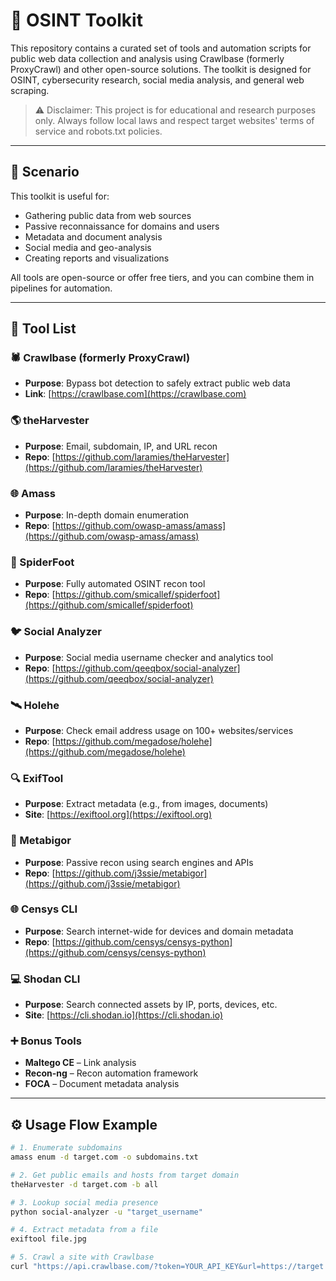 # 🧰 OSINT Toolkit 

This repository contains a curated set of tools and automation scripts for public web data collection and analysis using Crawlbase (formerly ProxyCrawl) and other open-source solutions. The toolkit is designed for OSINT, cybersecurity research, social media analysis, and general web scraping.

> ⚠️ Disclaimer: This project is for educational and research purposes only. Always follow local laws and respect target websites' terms of service and robots.txt policies.

---

## 🚀 Scenario

This toolkit is useful for:

- Gathering public data from web sources
- Passive reconnaissance for domains and users
- Metadata and document analysis
- Social media and geo-analysis
- Creating reports and visualizations

All tools are open-source or offer free tiers, and you can combine them in pipelines for automation.

---

## 🔧 Tool List

### 🕷 Crawlbase (formerly ProxyCrawl)
- **Purpose**: Bypass bot detection to safely extract public web data
- **Link**: [https://crawlbase.com](https://crawlbase.com)

### 🌎 theHarvester
- **Purpose**: Email, subdomain, IP, and URL recon
- **Repo**: [https://github.com/laramies/theHarvester](https://github.com/laramies/theHarvester)

### 🌐 Amass
- **Purpose**: In-depth domain enumeration
- **Repo**: [https://github.com/owasp-amass/amass](https://github.com/owasp-amass/amass)

### 🧠 SpiderFoot
- **Purpose**: Fully automated OSINT recon tool
- **Repo**: [https://github.com/smicallef/spiderfoot](https://github.com/smicallef/spiderfoot)

### 🐦 Social Analyzer
- **Purpose**: Social media username checker and analytics tool
- **Repo**: [https://github.com/qeeqbox/social-analyzer](https://github.com/qeeqbox/social-analyzer)

### 🛰 Holehe
- **Purpose**: Check email address usage on 100+ websites/services
- **Repo**: [https://github.com/megadose/holehe](https://github.com/megadose/holehe)

### 🔍 ExifTool
- **Purpose**: Extract metadata (e.g., from images, documents)
- **Site**: [https://exiftool.org](https://exiftool.org)

### 🧭 Metabigor
- **Purpose**: Passive recon using search engines and APIs
- **Repo**: [https://github.com/j3ssie/metabigor](https://github.com/j3ssie/metabigor)

### 🌐 Censys CLI
- **Purpose**: Search internet-wide for devices and domain metadata
- **Repo**: [https://github.com/censys/censys-python](https://github.com/censys/censys-python)

### 💻 Shodan CLI
- **Purpose**: Search connected assets by IP, ports, devices, etc.
- **Site**: [https://cli.shodan.io](https://cli.shodan.io)

### ➕ Bonus Tools
- **Maltego CE** – Link analysis
- **Recon-ng** – Recon automation framework
- **FOCA** – Document metadata analysis

---

## ⚙ Usage Flow Example

```bash
# 1. Enumerate subdomains
amass enum -d target.com -o subdomains.txt

# 2. Get public emails and hosts from target domain
theHarvester -d target.com -b all

# 3. Lookup social media presence
python social-analyzer -u "target_username"

# 4. Extract metadata from a file
exiftool file.jpg

# 5. Crawl a site with Crawlbase
curl "https://api.crawlbase.com/?token=YOUR_API_KEY&url=https://target.com"
